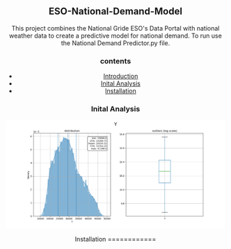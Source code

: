 <center>
<h2 align="center"> ESO-National-Demand-Model</h2>

<p align="center">
 This project combines the National Gride ESO's Data Portal with national weather data to create a predictive model for national demand. To run use the National Demand Predictor.py file. 
</p>
<h3>contents</h3>

<!--ts-->
   * [Introduction](#Introduction)
   * [Inital Analysis](#Inital_Analysis)
   * [Installation](#installation)
<!--te-->



<p align="center">
 <h3 align="center">Inital Analysis</h3>
 <img src="https://raw.githubusercontent.com/wisespira/ESO-National-Demand-Model/master/probability%20distribution%20of%20National%20Demand.png">
</p>

<center>
Installation
============
</center>
